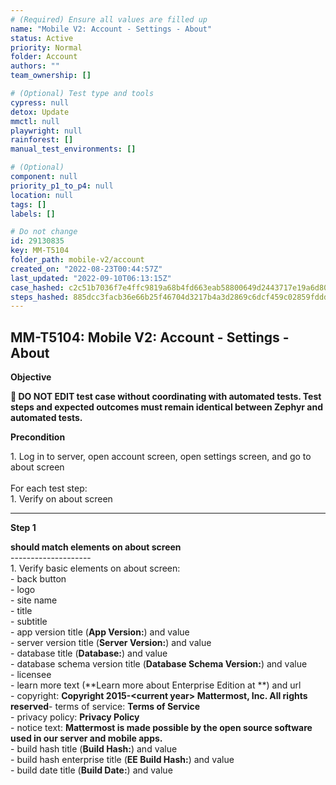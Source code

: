```yaml
---
# (Required) Ensure all values are filled up
name: "Mobile V2: Account - Settings - About"
status: Active
priority: Normal
folder: Account
authors: ""
team_ownership: []

# (Optional) Test type and tools
cypress: null
detox: Update
mmctl: null
playwright: null
rainforest: []
manual_test_environments: []

# (Optional)
component: null
priority_p1_to_p4: null
location: null
tags: []
labels: []

# Do not change
id: 29130835
key: MM-T5104
folder_path: mobile-v2/account
created_on: "2022-08-23T00:44:57Z"
last_updated: "2022-09-10T06:13:15Z"
case_hashed: c2c51b7036f7e4ffc9819a68b4fd663eab58800649d2443717e19a6d804cff7afbc44de3a3a1fa863e11bdacba09920d
steps_hashed: 885dcc3facb36e66b25f46704d3217b4a3d2869c6dcf459c02859fddd6620c9dd08773ba294d43a8851658dbb292b486
---
```


## MM-T5104: Mobile V2: Account - Settings - About

**Objective**

**🛑 DO NOT EDIT test case without coordinating with automated tests. Test steps and expected outcomes must remain identical between Zephyr and automated tests.**

**Precondition**

1\. Log in to server, open account screen, open settings screen, and go to about screen\
\
For each test step:\
1\. Verify on about screen

---

**Step 1**

**should match elements on about screen**\
\--------------------\
1\. Verify basic elements on about screen:\
\- back button\
\- logo\
\- site name\
\- title\
\- subtitle\
\- app version title (**App Version:**) and value\
\- server version title (**Server Version:**) and value\
\- database title (**Database:**) and value\
\- database schema version title (**Database Schema Version:**) and value\
\- licensee\
\- learn more text (\*\*Learn more about Enterprise Edition at \*\*) and url\
\- copyright: **Copyright 2015-\<current year> Mattermost, Inc. All rights reserved**- terms of service: **Terms of Service**\
\- privacy policy: **Privacy Policy**\
\- notice text: **Mattermost is made possible by the open source software used in our server and mobile apps.**\
\- build hash title (**Build Hash:**) and value\
\- build hash enterprise title (**EE Build Hash:**) and value\
\- build date title (**Build Date:**) and value
